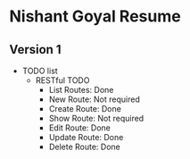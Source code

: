 # Nishant Goyal Resume

## Version 1

- TODO list
  - RESTful TODO
    - List Routes: Done
    - New Route: Not required
    - Create Route: Done
    - Show Route: Not required
    - Edit Route: Done
    - Update Route: Done
    - Delete Route: Done

